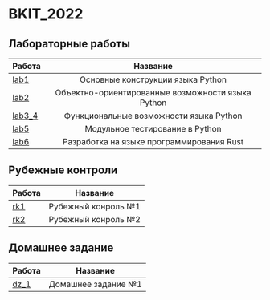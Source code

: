 # BKIT_2022
## Лабораторные работы
| Работа | Название |
|----------------|:---------:|
| [lab1](https://github.com/Qaleka/Al/tree/lab1) | Основные конструкции языка Python |
| [lab2](https://github.com/Qaleka/Al/tree/lab2) | Объектно-ориентированные возможности языка Python |
| [lab3_4](https://github.com/Qaleka/Al/tree/lab3) | Функциональные возможности языка Python |
| [lab5](https://github.com/Qaleka/Al/tree/lab5) | Модульное тестирование в Python |
| [lab6](https://github.com/Qaleka/Al/tree/lab6) | Разработка на языке программирования Rust |
## Рубежные контроли
| Работа | Название |
|----------------|:---------:|
| [rk1](https://github.com/Qaleka/Al/tree/rk1) | Рубежный конроль №1 |
| [rk2](https://github.com/Qaleka/Al/tree/rk2) | Рубежный конроль №2 |
## Домашнее задание
| Работа | Название |
|----------------|:---------:|
| [dz_1](https://github.com/Qaleka/Al/tree/dz_1) | Домашнее задание №1 |
